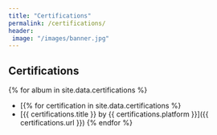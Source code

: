 ```yaml
---
title: "Certifications"
permalink: /certifications/
header: 
 image: "/images/banner.jpg"
---
```





## Certifications

{% for album in site.data.certifications %}
- [{% for certification in site.data.certifications %}
- [{{ certifications.title }} by {{ certifications.platform }}]({{ certifications.url }})
{% endfor %}